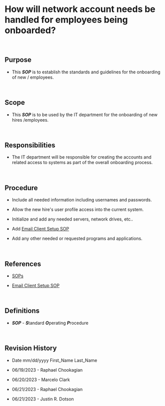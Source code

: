 # How will network account needs be handled for employees being onboarded?

<br>

## Purpose

* This ***SOP*** is to establish the standards and guidelines for the onboarding of new / employees.

<br>

## Scope

* This ***SOP*** is to be used by the IT department for the onboarding of new hires /employees.

<br>

## Responsibilities

* The IT department will be responsible for creating the accounts and related access to systems as part of the overall onboarding process.

<br>

## Procedure

* Include all needed information including usernames and passwords.

* Allow the new hire's user profile access into the current system.

* Initialize and add any needed servers, network drives, etc..

* Add [Email Client Setup SOP](https://github.com/GXtechnic/Documentation/tree/main/SOPs)

* Add any other needed or requested programs and applications.

<br>

## References

* [SOPs](../SOPs/)

* [Email Client Setup SOP](https://github.com/GXtechnic/Documentation/tree/main/SOPs)

<br>

## Definitions

* ***SOP*** - ***S***tandard ***O***perating ***P***rocedure

<br>

## Revision History

* Date mm/dd/yyyy First_Name Last_Name

* 06/19/2023 - Raphael Chookagian
* 06/20/2023 - Marcelo Clark
* 06/21/2023 - Raphael Chookagian
* 06/21/2023 - Justin R. Dotson
